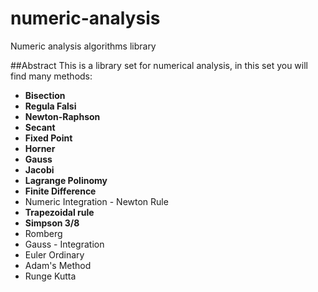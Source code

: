 # numeric-analysis
Numeric analysis algorithms library

##Abstract
This is a library set for numerical analysis, in this set you will find many methods: 
 - **Bisection**
 - **Regula Falsi**
 - **Newton-Raphson**
 - **Secant**
 - **Fixed Point**
 - **Horner**
 - **Gauss**
 - **Jacobi**
 - **Lagrange Polinomy**
 - **Finite Difference**
 - Numeric Integration - Newton Rule
 - **Trapezoidal rule**
 - **Simpson 3/8**
 - Romberg
 - Gauss - Integration
 - Euler Ordinary
 - Adam's Method
 - Runge Kutta

